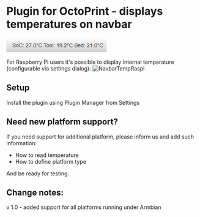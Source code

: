 # Plugin for OctoPrint - displays temperatures on navbar

![NavbarTemp](navbar.png?raw=true) 

For Raspberry Pi users it's possible to display internal temperature (configurable via settings dialog):
![NavbarTempRaspi](navbar_raspi.png?raw=true) 

## Setup

Install the plugin using Plugin Manager from Settings

## Need new platform support?
If you need support for additional platform, please inform us and add such information:
* How to read temperature
* How to define platform type

And be ready for testing.

## Change notes:
v 1.0 - added support for all platforms running under Armbian